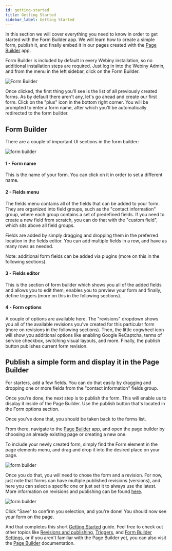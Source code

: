 ```yaml
---
id: getting-started
title: Getting Started
sidebar_label: Getting Started
---
```


In this section we will cover everything you need to know in order to get started with the Form Builder app. We will learn how to create a simple form, publish it, and finally embed it in our pages created with the [Page Builder](/docs/webiny-apps/page-builder/introduction) app.

Form Builder is included by default in every Webiny installation,
so no additional installation steps are required. Just log in into
the Webiny Admin, and from the menu in the left sidebar, click on the Form Builder.

![Form Builder](/assets/webiny-apps/form-builder/getting-started/open-via-sidebar.png)

Once clicked, the first thing you'll see is the list of all previously created forms.
As by default there aren't any, let's go ahead and create our first form. Click on the "plus"
icon in the bottom right corner. You will be prompted to enter a form name, after which you'll be automatically redirected to the form builder.

## Form Builder

There are a couple of important UI sections in the form builder:

![form builder](/assets/webiny-apps/form-builder/getting-started/form-builder-ui.png)

#### 1 - Form name

This is the name of your form. You can click on it in order to set a different name.

#### 2 - Fields menu

The fields menu contains all of the fields that can be added to your form. They are organized into field groups, such as the "contact information" group, where each group contains a set of predefined fields. If you need to create a new field from scratch, you can do that with the "custom field", which sits above all field groups.

Fields are added by simply dragging and dropping them in the preferred location in the fields editor. You can add multiple fields in a row, and have as many rows as needed. 

Note: additional form fields can be added via plugins (more on this in the following sections).

#### 3 - Fields editor
 This is the section of form builder which shows you all of the added fields and allows you to edit them, enables you to preview your form and finally, define triggers (more on this in the following sections).

#### 4 - Form options 
A couple of options are available here. The "revisions" dropdown shows you all of the available revisions you've created for this particular form (more on revisions in the following sections). Then, the little cogwheel icon will show you additional options like enabling Google ReCaptcha, terms of service checkbox, switching visual layouts, and more. Finally, the publish button publishes current form revision.

## Publish a simple form and display it in the Page Builder
For starters, add a few fields. You can do that easily by dragging and dropping one or more fields from the "contact information" fields group.

Once you're done, the next step is to publish the form. This will enable us to display it inside of the Page Builder. Use the publish button that's located in the Form options section.

Once you've done that, you should be taken back to the forms list.

From there, navigate to the [Page Builder](/docs/webiny-apps/page-builder/introduction) app, and open the page builder by choosing an already existing page or creating a new one. 

To include your newly created form, simply find the Form element in the page elements menu, and drag and drop it into the desired place on your page.

![form builder](/assets/webiny-apps/form-builder/getting-started/page-builder-embed-form.png)

Once you do that, you will need to chose the form and a revision. For now, just note that forms can have multiple published revisions (versions), and here you can select a specific one or just set it to always use the latest. More information on revisions and publishing can be found [here](/docs/webiny-apps/page-builder/revisions-and-publishing).

![form builder](/assets/webiny-apps/form-builder/getting-started/page-builder-choose-form.png)

Click "Save" to confirm you selection, and you're done! You should now see your form on the page.

And that completes this short [Getting Started](/docs/webiny-apps/form-builder/getting-started) guide. Feel free to check out other topics like [Revisions and publishing](/docs/webiny-apps/form-builder/revisions-and-publishing), [Triggers](/docs/webiny-apps/form-builder/triggers), and [Form Builder Settings]((/docs/webiny-apps/form-builder/settings)), or if you aren't familiar with the Page Builder yet, you can also visit the [Page Builder](/docs/webiny-apps/page-builder/introduction) documentation.
 
 
